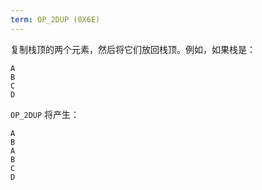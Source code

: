 ```yaml
---
term: OP_2DUP (0X6E)
---
```


复制栈顶的两个元素，然后将它们放回栈顶。例如，如果栈是：

```text
A
B
C
D
```

`OP_2DUP` 将产生：

```text
A
B
A
B
C
D
```